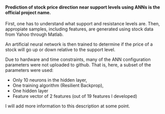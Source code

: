 #### Prediction of stock price direction near support levels using ANNs is the official project name.

First, one has to understand what support and resistance levels are. Then, appropiate samples, including features, are generated using stock data from Yahoo through Matlab. 

An artificial neural network is then trained to determine if the price of a stock will go up or down relative to the support level. 

Due to hardware and time constraints, many of the ANN configuration parameters were not uploaded to github. That is, here, a subset of the parameters were used:
* Only 10 neurons in the hidden layer,
* One training algorithm (Resilient Backprop),
* One hidden layer
* Feature vector of 2 features (out of 19 features I developed)

I will add more information to this description at some point.

